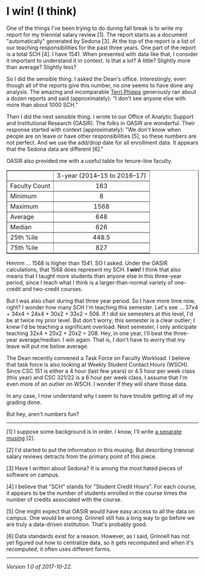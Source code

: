 I win! (I think)
================

One of the things I've been trying to do during fall break is to write
my report for my triennial salary review [1].  The report starts as a
document "automatically" generated by Sedona [3].  At the top of the
report is a list of our teaching responsibilities for the past three 
years.  One part of the report is a total SCH [4].  I have 1541.  When
presented with data like that, I consider it important to understand it
in context.  Is that a lot?  A little?  Slightly more than average?
Slightly less?

So I did the sensible thing.  I asked the Dean's office.  Interestingly,
even though all of the reports give this number, no one seems to have done
any analysis.  The amazing and incomparable [Terri Phipps](terri-phipps)
generously ran about a dozen reports and said (approximately): "I don't
see anyone else with more than about 1000 SCH."

Then I did the next sensible thing.  I wrote to our Office of Analytic
Support and Institutional Research (OASIR).  The folks in OASIR are wonderful.
Their response started with context (approximately): "We don't know when
people are on leave or have other responsibilities [5], so these numbers
are not perfect.  And we use the add/drop date for all enrollment data.
It appears that the Sedona data are different [6]."

OASIR also provided me with a useful table for tenure-line faculty.

<table border>
<tr> <td align="center"></td> <td>3-year (2014–15 to 2016–17)</td> </tr>
<tr> <td>Faculty Count</td> <td align="center">163</td> </tr>
<tr> <td>Minimum</td> <td align="center">8</td> </tr>
<tr> <td>Maximum</td> <td align="center">1568</td> </tr>
<tr> <td>Average</td> <td align="center">648</td> </tr>
<tr> <td>Median</td> <td align="center">626</td> </tr>
<tr> <td>25th %ile</td> <td align="center">448.5</td> </tr>
<tr> <td>75th %ile</td> <td align="center">827</td> </tr>
</table>

Hmmm ... 1568 is higher than 1541.  SO I asked.  Under the OASIR
calculations, that 1568 does represent my SCH.  **I win!**  I think
that also means that I taught more students than anyone else in this
three-year period, since I teach what I think is a larger-than-normal
variety of one-credit and two-credit courses.

But I was also chair during that three year period.  So I have more
time now, right?  I wonder how many SCH I'm teaching this semester.
Let's see ... 37x4 + 34x4 + 24x4 + 30x2 + 33x2 = 506.  If I did six
semesters at this level, I'd be at twice my prior level.  But don't worry;
this semester is a clear outlier; I knew I'd be teaching a significant
overload.  Next semester, I only anticipate teaching 32x4 + 20x2 +
20x2 = 208.  Hey, in one year, I'll beat the three-year average/median.
I win again.  That is, I don't have to worry that my leave will put me
below average.

The Dean recently convened a Task Force on Faculty Workload.  I believe
that task force is also looking at Weekly Student Contact Hours (WSCH).
Since CSC 151 is either a 4 hour (last few years) or 4.5 hour per week
class (this year) and CSC 321/22 is a 6 hour per week class, I assume
that I'm even more of an outlier on WSCH.  I wonder if they will share
those data.

In any case, I now understand why I seem to have trouble getting all of
my grading done.

But hey, aren't numbers fun?

---

[1] I suppose some background is in order.  I know, I'll write [a separate
musing](triennial-salary-reviews) [2].

[2] I'd started to put the information in this musing.  But describing
triennial salary reviews detracts from the primary point of this piece.

[3] Have I written about Sedona?  It is among the most hated pieces of
software on campus.

[4] I believe that "SCH" stands for "Student Credit Hours".  For each course,
it appears to be the number of students enrolled in the course times the
number of credits associated with the course.

[5] One might expect that OASIR would have easy access to all the data on
campus.  One would be wrong.  Grinnell still has a long way to go before we
are truly a data-driven institution.  That's probably good.

[6] Data standards exist for a reason.  However, as I said, Grinnell has
not yet figured out how to centralize data, so it gets recomputed and when
it's recomputed, it often uses different forms.

---

*Version 1.0 of 2017-10-22.*
